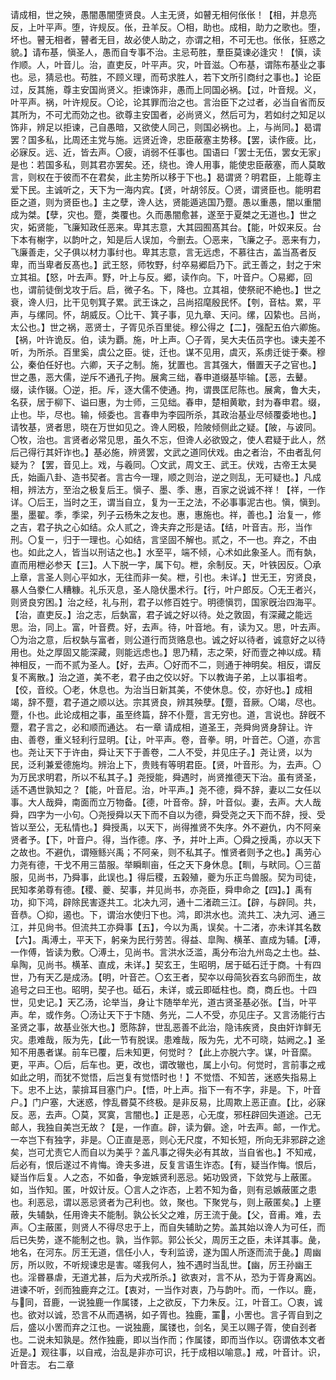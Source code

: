 <!-- { "loadSidebar": true } -->
请成相，世之殃，愚闇愚闇堕贤良。人主无贤，如瞽无相何伥伥！【相，并息亮反，上叶平声。堕，许规反。伥，丑羊反。〇相，助也。成相，助力之歌也。堕，坏也。瞽无相者，瞽者无目，故必使人助之，亦谓之相，不可无也。伥伥，狂惑之貌。】请布基，愼圣人，愚而自专事不治。主忌苟胜，羣臣莫谏必逢灾！【愼，读作顺。人，叶音儿。治，直吏反，叶平声。灾，叶音滋。〇布基，谓陈布基业之事也。忌，猜忌也。苟胜，不顾义理，而苟求胜人，若下文所引商纣之事也。】论臣过，反其施，尊主安国尚贤义。拒谏饰非，愚而上同国必祸。【过，叶音规。义，叶平声。祸，叶许规反。〇论，论其罪而治之也。言治臣下之过者，必当自省而反其所为，不可尤而効之也。欲尊主安国者，必尚贤义，然后可为，若如纣之知足以饰非，辨足以拒谏，己自愚暗，又欲使人同己，则国必祸也。上，与尚同。】曷谓罢？国多私，比周还主党与施。远贤近谗，忠臣蔽塞主势移。【罢，读作疲。比，必寐反。远、近，皆去声。〇疲，诮弱不任事也。国语曰「罢士无伍，罢女无家」是也：若国多私，则其君亦罢矣。还，绕也。谗人用事，能使忠臣蔽塞，而人莫敢言，则权在于彼而不在君矣，此主势所以移于下也。】曷谓贤？明君臣，上能尊主爱下民。主诚听之，天下为一海内宾。【贤，叶胡邻反。〇贤，谓贤臣也。能明君臣之道，则为贤臣也。】主之孽，谗人达，贤能遁逃国乃蹷。愚以重愚，闇以重闇成为桀。【孽，灾也。蹷，类覆也。久而愚闇愈甚，遂至于夏桀之无道也。】世之灾，妬贤能，飞廉知政任恶来。卑其志意，大其园囿髙其台。【能，叶奴来反。台下本有榭字，以韵叶之，知是后人误加，今删去。〇恶来，飞廉之子。恶来有力，飞廉善走，父子俱以材力事纣也。卑其志意，言无远虑，不慕往古，盖当髙者反卑，而当卑者反髙也。】武王怒，师牧野，纣卒易郷启乃下。武王善之，封之于宋立其祖。【怒，叶去声。野，叶上与反。郷，读作向。下，叶音户。〇易郷，回也，谓前徒倒戈攻于后。启，微子名。下，降也。立其祖，使祭祀不絶也。】世之衰，谗人归，比干见刳箕子累。武王诛之，吕尚招麾殷民怀。【刳，音枯。累，平声，与缧同。怀，胡威反。〇比干、箕子事，见九章、天问。缧，囚絷也。吕尚，太公也。】世之祸，恶贤士，子胥见杀百里徙。穆公得之【二】，强配五伯六卿施。【祸，叶许诡反。伯，读为覇。施，叶上声。〇子胥，吴大夫伍员字也。谏夫差不听，为所杀。百里奚，虞公之臣。徙，迁也。谋不见用，虞灭，系虏迁徙于秦。穆公，秦伯任好也。六卿，天子之制。施，犹置也。言其强大，僭置天子之官也。】世之愚，恶大儒，逆斥不通孔子拘。展禽三绌，春申道缀基毕输。【恶，去鼙。缀，读作辍。〇逆，拒。斥，逐大儒不使通。拘，谓畏匡尼陈也。展禽，鲁大夫，名获，居于柳下、谥曰惠，为士师，三见绌。春申，楚相黄歇，封为春申君。缀，止也。毕，尽也。输，倾委也。言春申为李园所杀，其政治基业尽倾覆委地也。】请牧基，贤者思，晓在万世如见之。谗人罔极，险陂倾侧此之疑。【陂，与诐同。〇牧，治也。言贤者必常见思，虽久不忘，但谗人必欲毁之，使人君疑于此人，然后己得行其奸诈也。】基必施，辨贤罢，文武之道同伏戏。由之者治，不由者乱何疑为？【罢，音见上。戏，与羲同。〇文武，周文王、武王。伏戏，古帝王太昊氏，始画八卦、造书契者。言古今一理，顺之则治，逆之则乱，无可疑也。】凡成相，辨法方，至治之极复后王。愼子、墨、季、惠，百家之说诚不祥！【祥，一作详。〇后王，当时之王，谓当自立，复为一王之法，不必事事泥古也。愼，愼到。墨，墨翟。季，季梁，列子云杨朱之友也。惠，惠施也。祥，善也。】治复一，修之吉，君子执之心如结。众人贰之，谗夫弃之形是诘。【结，叶音吉。形，当作刑。〇复一，归于一理也。心如结，言坚固不解也。贰之，不一也。弃之，不由也。如此之人，皆当以刑诘之也。】水至平，端不倾，心术如此象圣人。而有埶，直而用枻必参天【三】。人下脱一字，属下句。枻，余制反。天，叶铁因反。〇承上章，言圣人则心平如水，无往而非一矣。枻，引也。未详。】世无王，穷贤良，暴人刍豢仁人糟糠。礼乐灭息，圣人隐伏墨术行。【行，叶户郎反。〇无王者兴，则贤良穷困。】治之经，礼与刑，君子以修百姓宁。明德愼罚，国家旣治四海平。【治，直吏反。】治之志，后埶富，君子诚之好以待。处之敦固，有深藏之能远思。治，同上。富，叶音费。好，去声。待，叶音地。有，读为又。思，叶去声。〇为治之意，后权埶与富者，则公道行而货赂息也。诚之好以待者，诚意好之以待用也。处之厚固又能深藏，则能远虑也。】思乃精，志之荣，好而壹之神以成。精神相反，一而不贰为圣人。【好，去声。〇好而不二，则通于神明矣。相反，谓反复不离散。】治之道，美不老，君子由之佼以好。下以教诲子弟，上以事祖考。【佼，音绞。〇老，休息也。为治当日新其美，不使休息。佼，亦好也。】成相竭，辞不蹷，君子道之顺以达。宗其贤良，辨其殃孽。【蹷，音厥。〇竭，尽也。蹷，仆也。此论成相之事，虽至终篇，辞不仆蹷，言无穷也。道，言说也。辞旣不蹷，君子言之，必和顺而通达。
右一章
请成相，道圣王，尧舜尙贤身辞让。许由、善卷，重义轻利行显明。【让，叶平声。卷，音拳。明，叶音芒。〇道，亦言也。尧让天下于许由，舜让天下于善卷，二人不受，并见庄子。】尧让贤，以为民，泛利兼爱德施均。辨治上下，贵贱有等明君臣。【贤，叶音形。为，去声。〇为万民求明君，所以不私其子。】尧授能，舜遇时，尚贤推德天下治。虽有贤圣，适不遇世孰知之？【能，叶音尼。治，叶平声。】尧不德，舜不辞，妻以二女任以事。大人哉舜，南面而立万物备。【德，叶音帝。辞，叶音似。妻，去声。大人哉舜，四字为一小句。〇尧授舜以天下而不自以为德，舜受尧之天下而不辞，授、受皆以至公，无私情也。】舜授禹，以天下，尚得推贤不失序。外不避仇，内不阿亲贤者予。【下，叶音户。得，当作德。序、予，并叶上声。〇舜之授禹，亦以天下之故也。不避仇，谓殛鲧兴禹；不阿亲，则不私其子。惟贤者则予之也。】禹劳心力尧有德，干戈不用三苗服。举瞬甽亩，任之天下身休息。【甽，与畎同。〇三苗服，见尚书，乃舜事，此误也。】得后稷，五榖殖，夔为乐正鸟兽服。契为司徒，民知孝弟尊有德。【稷、夔、契事，并见尚书，亦尧臣，舜申命之【四】。】禹有功，抑下鸿，辟除民害逐共工。北决九河，通十二渚疏三江。【辟，与辟同。共，音恭。〇抑，遏也。下，谓治水使归下也。鸿，即洪水也。流共工、决九河、通三江，并见尙书。但流共工亦舜事【五】，今以为禹，误矣。十二渚，亦未详其名数【六】。禹溥土，平天下，躬亲为民行劳苦。得益、皐陶、横革、直成为辅。【溥，一作傅，皆读为敷。〇溥土，见尚书。言洪水泛滥，禹分布治九州岛之土也。益、阜陶，见尚书。横革、直成，未详。】契玄王，生昭明，居于砥石迁于商。十有四世，乃有天乙是成汤。【明，叶音芒。〇玄王者，契夲以母简狄吞玄乌卵而生，故追号之曰王也。昭明，契子也。砥石，未详，或云即砥柱也。商，商丘也。十四世，见史记。】天乙汤，论举当，身让卞随举牟光，道古贤圣基必张。【当，叶平声。牟，或作务。〇汤让天下于卞随、务光，二人不受，亦见庄子。又言汤能行古圣贤之事，故基业张大也。】愿陈辞，世乱恶善不此治，隐讳疾贤，良由奸诈鲜无灾。患难哉，阪为先，【此一节有脱误。患难哉，阪为先，尤不可晓，姑阙之。】圣知不用愚者谋。前车已覆，后未知更，何觉时？【此上亦脱六字。谋，叶音縻。更，平声。〇后，后车也。更，改也，谓改辙也，属上小句。何觉时，言前事之戒如此之明，而犹不觉悟，后岂复有觉悟时也！】不觉悟、不知苦，迷惑失指易上下。忠不上达，蒙揜耳目塞门户。【悟，叶上声。指下一有不字，非是。下，叶音户。】门户塞，大迷惑，悖乱昬莫不终极。是非反易，比周欺上恶正直。【比，必寐反。恶，去声。〇莫，冥寞，言闇也。】正是恶，心无度，邪枉辟回失道途。己无邮人，我独自美岂无故？【是，一作直。辟，读为僻。途，叶去声。邮，一作尤。一夲岂下有独字，非是。〇正直是恶，则心无尺度，不知长短，所向无非邪辟之途矣，岂可尤责它人而自以为美乎？盖凡事之得失必有其故，当自省也。】不知戒，后必有，恨后遂过不肯悔。谗夫多进，反复言语生诈态。【有，疑当作悔。恨后，疑当作后复。人之态，不如备，争宠嫉贤利恶忌。妬功毁贤，下敛党与上蔽匿。如，当作知。匿，叶奴计反。〇言人之诈态，上若不知为备，则有忌嫉蔽匿之患也。利恶忌，谓以恶忌贤者为己利也。敛，聚也。下聚党与，则上蔽匿矣。】上壅蔽，失辅埶，任用谗夫不能制。孰公长父之难，厉王流于彘。【父，音甫。难，去声。〇主蔽匿，则贤人不得尽忠于上，而自失辅助之势。盖其始以谗人为可任，而后已失势，遂不能制之也。孰，当作郭。郭公长父，周厉王之臣，未详其事。彘，地名，在河东。厉王无道，信任小人，专利监谤，遂为国人所逐而流于彘。】周幽厉，所以败，不听规谏忠是害。嗟我何人，独不遇时当乱世。【幽，厉王孙幽王也。淫昬暴虐，无道尤甚，后为犬戎所杀。】欲衷对，言不从，恐为于胥身离凶。进谏不听，刭而独鹿弃之江。【衷对，一当作对衷，乃与韵叶。而，一作以。鹿，与𦌏同，音鹿，一说独鹿一作属镂，上之欲反，下力朱反。江，叶音工。〇衷，诚也。欲对以诚，恐言不从而遇祸，如子胥也。独鹿，罣𦌏，小罟也。言子胥自到之后，盛以小罟而弃之江也。一说独鹿，属镂也，剑名，吴王以赐子胥，使自刭者也。二说未知孰是。然作独鹿，即以当作而；作属镂，即而当作以。窃谓依本文者近是。】观往事，以自戒，治乱是非亦可识，托于成相以喻意。】戒，叶音计。识，叶音志。
右二章
